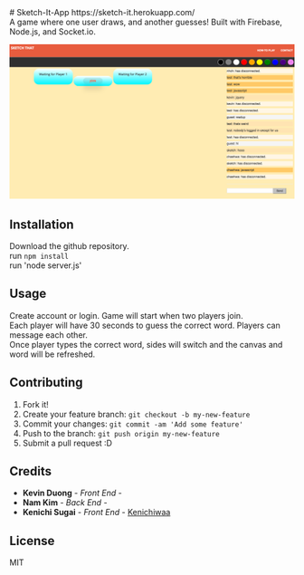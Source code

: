 <snippet>
  <content>
# Sketch-It-App
https://sketch-it.herokuapp.com/
<br />
A game where one user draws, and another guesses! Built with Firebase, Node.js, and Socket.io.

<br />

![alt tag](./screenshot.png)
<br />


## Installation
Download the github repository.
<br />
run `npm install`
<br />
run 'node server.js'


## Usage
Create account or login. Game will start when two players join. <br />
Each player will have 30 seconds to guess the correct word. Players can message each other. <br />
Once player types the correct word, sides will switch and the canvas and word will be refreshed.

## Contributing
1. Fork it!
2. Create your feature branch: `git checkout -b my-new-feature`
3. Commit your changes: `git commit -am 'Add some feature'`
4. Push to the branch: `git push origin my-new-feature`
5. Submit a pull request :D

## Credits
* **Kevin Duong** - *Front End* -
* **Nam Kim** - *Back End* -
* **Kenichi Sugai** - *Front End* - [Kenichiwaa](https://github.com/Kenichiwaa)

## License
MIT

</content>
  </snippet>
